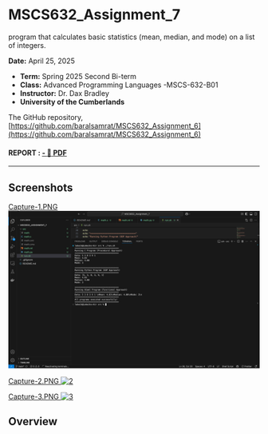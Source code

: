 # MSCS632_Assignment_7
program that calculates basic statistics (mean, median, and mode) on a list of integers. 

**Date:** April 25, 2025
- **Term:** Spring 2025 Second Bi-term 
- **Class:** Advanced Programming Languages -MSCS-632-B01
- **Instructor:** Dr. Dax Bradley
- **University of the Cumberlands**


 The GitHub repository, [https://github.com/baralsamrat/MSCS632_Assignment_6](https://github.com/baralsamrat/MSCS632_Assignment_6)

#### REPORT : [ - :notebook_with_decorative_cover: ](/reports.pdf) [ PDF ](https://github.com/baralsamrat/MSCS632_Assignment_6/blob/main/reports.pdf) 
---

## Screenshots

[Capture-1.PNG ![1](/screenshots/Capture-1.PNG) ](https://github.com/baralsamrat/MSCS632_Assignment_6/blob/main/screenshots/Capture-1.PNG)

[Capture-2.PNG ![2](/screenshots/Capture-2.PNG) ](https://github.com/baralsamrat/MSCS632_Assignment_6/blob/main/screenshots/Capture-2.PNG)

[Capture-3.PNG ![3](/screenshots/Capture-3.PNG)](https://github.com/baralsamrat/MSCS632_Assignment_6/blob/main/screenshots/Capture-3.PNG)

## Overview
